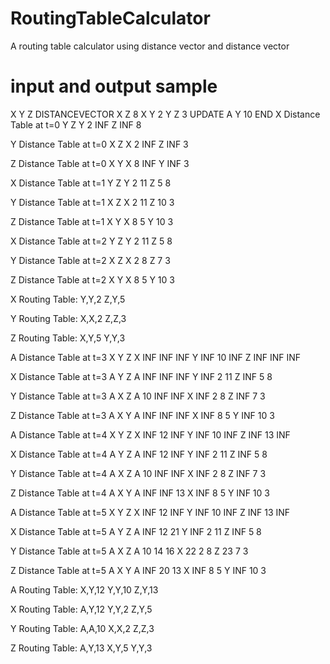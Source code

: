 # RoutingTableCalculator
A routing table calculator using distance vector and distance vector

# input and output sample
X
Y
Z
DISTANCEVECTOR
X Z 8
X Y 2
Y Z 3
UPDATE
A Y 10
END
X Distance Table at t=0
        Y       Z
Y       2       INF
Z       INF     8

Y Distance Table at t=0
        X       Z
X       2       INF
Z       INF     3

Z Distance Table at t=0
        X       Y
X       8       INF
Y       INF     3

X Distance Table at t=1
        Y       Z
Y       2       11
Z       5       8

Y Distance Table at t=1
        X       Z
X       2       11
Z       10      3

Z Distance Table at t=1
        X       Y
X       8       5
Y       10      3

X Distance Table at t=2
        Y       Z
Y       2       11
Z       5       8

Y Distance Table at t=2
        X       Z
X       2       8
Z       7       3

Z Distance Table at t=2
        X       Y
X       8       5
Y       10      3

X Routing Table:
Y,Y,2
Z,Y,5

Y Routing Table:
X,X,2
Z,Z,3

Z Routing Table:
X,Y,5
Y,Y,3

A Distance Table at t=3
        X       Y       Z
X       INF     INF     INF
Y       INF     10      INF
Z       INF     INF     INF

X Distance Table at t=3
        A       Y       Z
A       INF     INF     INF
Y       INF     2       11
Z       INF     5       8

Y Distance Table at t=3
        A       X       Z
A       10      INF     INF
X       INF     2       8
Z       INF     7       3

Z Distance Table at t=3
        A       X       Y
A       INF     INF     INF
X       INF     8       5
Y       INF     10      3

A Distance Table at t=4
        X       Y       Z
X       INF     12      INF
Y       INF     10      INF
Z       INF     13      INF

X Distance Table at t=4
        A       Y       Z
A       INF     12      INF
Y       INF     2       11
Z       INF     5       8

Y Distance Table at t=4
        A       X       Z
A       10      INF     INF
X       INF     2       8
Z       INF     7       3

Z Distance Table at t=4
        A       X       Y
A       INF     INF     13
X       INF     8       5
Y       INF     10      3

A Distance Table at t=5
        X       Y       Z
X       INF     12      INF
Y       INF     10      INF
Z       INF     13      INF

X Distance Table at t=5
        A       Y       Z
A       INF     12      21
Y       INF     2       11
Z       INF     5       8

Y Distance Table at t=5
        A       X       Z
A       10      14      16
X       22      2       8
Z       23      7       3

Z Distance Table at t=5
        A       X       Y
A       INF     20      13
X       INF     8       5
Y       INF     10      3

A Routing Table:
X,Y,12
Y,Y,10
Z,Y,13

X Routing Table:
A,Y,12
Y,Y,2
Z,Y,5

Y Routing Table:
A,A,10
X,X,2
Z,Z,3

Z Routing Table:
A,Y,13
X,Y,5
Y,Y,3
